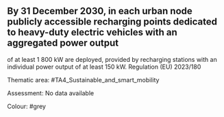 ## By 31 December 2030, in each urban node publicly accessible recharging points dedicated to heavy-duty electric vehicles with an aggregated power output
of at least 1 800 kW are deployed, provided by recharging stations with an individual power output of at least 150 kW.
Regulation (EU) 2023/180

Thematic area: #TA4_Sustainable_and_smart_mobility

Assessment: No data available

Colour: #grey